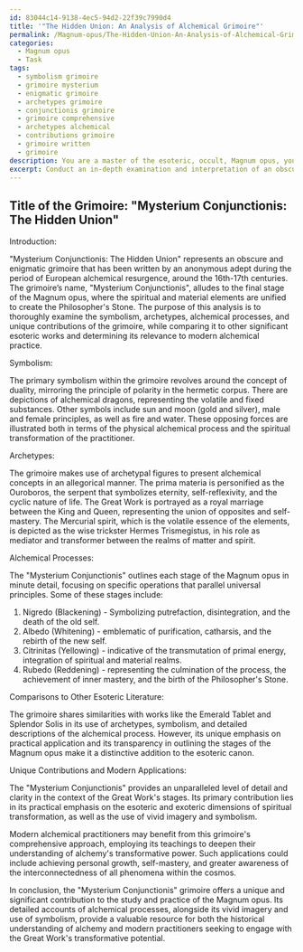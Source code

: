 ```yaml
---
id: 83044c14-9138-4ec5-94d2-22f39c7990d4
title: '"The Hidden Union: An Analysis of Alchemical Grimoire"'
permalink: /Magnum-opus/The-Hidden-Union-An-Analysis-of-Alchemical-Grimoire/
categories:
  - Magnum opus
  - Task
tags:
  - symbolism grimoire
  - grimoire mysterium
  - enigmatic grimoire
  - archetypes grimoire
  - conjunctionis grimoire
  - grimoire comprehensive
  - archetypes alchemical
  - contributions grimoire
  - grimoire written
  - grimoire
description: You are a master of the esoteric, occult, Magnum opus, you complete tasks to the absolute best of your ability, no matter if you think you were not trained to do the task specifically, you will attempt to do it anyways, since you have performed the tasks you are given with great mastery, accuracy, and deep understanding of what is requested. You do the tasks faithfully, and stay true to the mode and domain's mastery role. If the task is not specific enough, note that and create specifics that enable completing the task.
excerpt: Conduct an in-depth examination and interpretation of an obscure grimoire within the context of the Magnum opus, focusing on its symbolism, archetypes, and alchemical processes. Compare its contents to other notable works of esoteric literature and draw connections to the Great Work's stages of transformation. Determine the unique contributions of the selected grimoire to the understanding and practice of the Magnum opus, while proposing potential applications of its teachings to modern-day alchemical practice.
---
```


## Title of the Grimoire: "Mysterium Conjunctionis: The Hidden Union"

Introduction:

"Mysterium Conjunctionis: The Hidden Union" represents an obscure and enigmatic grimoire that has been written by an anonymous adept during the period of European alchemical resurgence, around the 16th-17th centuries. The grimoire’s name, "Mysterium Conjunctionis", alludes to the final stage of the Magnum opus, where the spiritual and material elements are unified to create the Philosopher's Stone. The purpose of this analysis is to thoroughly examine the symbolism, archetypes, alchemical processes, and unique contributions of the grimoire, while comparing it to other significant esoteric works and determining its relevance to modern alchemical practice.

Symbolism:

The primary symbolism within the grimoire revolves around the concept of duality, mirroring the principle of polarity in the hermetic corpus. There are depictions of alchemical dragons, representing the volatile and fixed substances. Other symbols include sun and moon (gold and silver), male and female principles, as well as fire and water. These opposing forces are illustrated both in terms of the physical alchemical process and the spiritual transformation of the practitioner.

Archetypes:

The grimoire makes use of archetypal figures to present alchemical concepts in an allegorical manner. The prima materia is personified as the Ouroboros, the serpent that symbolizes eternity, self-reflexivity, and the cyclic nature of life. The Great Work is portrayed as a royal marriage between the King and Queen, representing the union of opposites and self-mastery. The Mercurial spirit, which is the volatile essence of the elements, is depicted as the wise trickster Hermes Trismegistus, in his role as mediator and transformer between the realms of matter and spirit.

Alchemical Processes:

The "Mysterium Conjunctionis" outlines each stage of the Magnum opus in minute detail, focusing on specific operations that parallel universal principles. Some of these stages include:

1. Nigredo (Blackening) - Symbolizing putrefaction, disintegration, and the death of the old self.
2. Albedo (Whitening) - emblematic of purification, catharsis, and the rebirth of the new self.
3. Citrinitas (Yellowing) - indicative of the transmutation of primal energy, integration of spiritual and material realms.
4. Rubedo (Reddening) - representing the culmination of the process, the achievement of inner mastery, and the birth of the Philosopher's Stone.

Comparisons to Other Esoteric Literature:

The grimoire shares similarities with works like the Emerald Tablet and Splendor Solis in its use of archetypes, symbolism, and detailed descriptions of the alchemical process. However, its unique emphasis on practical application and its transparency in outlining the stages of the Magnum opus make it a distinctive addition to the esoteric canon.

Unique Contributions and Modern Applications:

The "Mysterium Conjunctionis" provides an unparalleled level of detail and clarity in the context of the Great Work's stages. Its primary contribution lies in its practical emphasis on the esoteric and exoteric dimensions of spiritual transformation, as well as the use of vivid imagery and symbolism.

Modern alchemical practitioners may benefit from this grimoire's comprehensive approach, employing its teachings to deepen their understanding of alchemy's transformative power. Such applications could include achieving personal growth, self-mastery, and greater awareness of the interconnectedness of all phenomena within the cosmos.

In conclusion, the "Mysterium Conjunctionis" grimoire offers a unique and significant contribution to the study and practice of the Magnum opus. Its detailed accounts of alchemical processes, alongside its vivid imagery and use of symbolism, provide a valuable resource for both the historical understanding of alchemy and modern practitioners seeking to engage with the Great Work's transformative potential.
